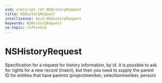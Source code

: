 ```yaml
---
uid: crmscript_ref_NSHistoryRequest
title: NSHistoryRequest
intellisense: Void.NSHistoryRequest
keywords: NSHistoryRequest
so.topic: reference
---
```


# NSHistoryRequest

Specification for a request for history information, by id. It is possible to ask for rights for a new record (insert), but then you need to supply the parent ID for entities that have parents (projectmember, selectionmember, person)
